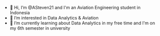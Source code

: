 - 👋 Hi, I’m @ASteven21 and I'm an Aviation Engineering student in Indonesia
- 👀 I’m interested in Data Analytics & Aviation
- 🌱 I’m currently learning about Data Analytics in my free time and I'm on my 6th semester in university


<!---
ASteven21/ASteven21 is a ✨ special ✨ repository because its `README.md` (this file) appears on your GitHub profile.
You can click the Preview link to take a look at your changes.
--->
